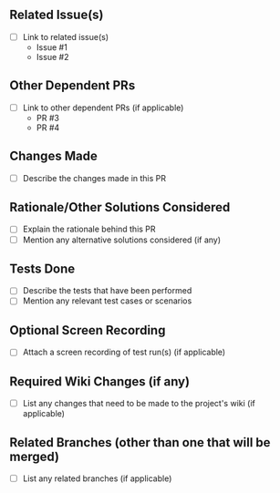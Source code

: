 ## Related Issue(s)
- [ ] Link to related issue(s)
  - Issue #1
  - Issue #2

## Other Dependent PRs
- [ ] Link to other dependent PRs (if applicable)
  - PR #3
  - PR #4

## Changes Made
- [ ] Describe the changes made in this PR

## Rationale/Other Solutions Considered
- [ ] Explain the rationale behind this PR
- [ ] Mention any alternative solutions considered (if any)

## Tests Done
- [ ] Describe the tests that have been performed
- [ ] Mention any relevant test cases or scenarios

## Optional Screen Recording
- [ ] Attach a screen recording of test run(s) (if applicable)

## Required Wiki Changes (if any)
- [ ] List any changes that need to be made to the project's wiki (if applicable)

## Related Branches (other than one that will be merged)
- [ ] List any related branches (if applicable)
